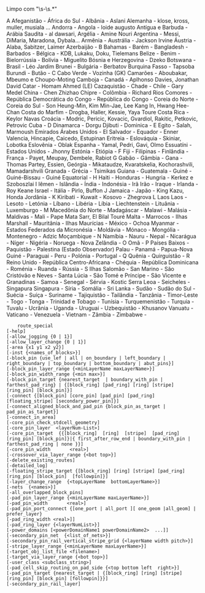  Limpo com "\s-\s.*"
 
 A
 Afeganistão -
 África do Sul -
 Albânia - Aslani
 Alemanha - klose, kross, muller, musiala ...
 Andorra -
 Angola - loide augusto
 Antígua e Barbuda - 
 Arábia Saudita - al dawsari,
 Argélia - Amine Nouri
 Argentina - Messi, DiMaria, Maradona, Dybala...
 Armênia - 
 Austrália - Jackson Irvine
 Áustria - Alaba, Sabitzer, Laimer
 Azerbaijão -
B
 Bahamas -
 Barém - 
 Bangladesh - 
 Barbados -
 Bélgica - KDB, Lukaku, Doku, Tielemans
 Belize -
 Benim -
 Bielorrússia -
 Bolívia - Miguelito
 Bósnia e Herzegovina - Dzeko
 Botswana -
 Brasil - Léo Jardim
 Brunei -
 Bulgária - Berbatov
 Burquina Fasso - Tapsoba
 Burundi -
 Butão -
C
 Cabo Verde - Vozinha (GK)
 Camarões - Aboubakar, Mbeumo e Choupo-Moting
 Camboja -
 Canadá - Aplhonso Davies, Jonathan David
 Catar - Homam Ahmed (LE)
 Cazaquistão -
 Chade -
 Chile - Gary Medel
 China - Chen Zhizhao
 Chipre -
 Colômbia - Richard Rios
 Comores -
 República Democrática do Congo -
 República do Congo -
 Coreia do Norte - 
 Coreia do Sul - Son Heung-Min, Kim Min-Jae, Lee Kang In, Hwang Hee-Chan
 Costa do Marfim - Drogba, Haller, Kessie, Yaya Toure
 Costa Rica - Keylor Navas
 Croácia - Modric, Pericic, Kovacic, Gvardiol, Rakitic, Petkovic, Petrovic
 Cuba -
D
 Dinamarca - Dorgu
 Djibuti -
 Dominica -
E
 Egito - Salah, Marmoush
 Emirados Árabes Unidos - 
 El Salvador -
 Equador - Enner Valencia, Hincapie, Caicedo, Estupinan
 Eritreia -
 Eslováquia - Skiniar, Lobotka
 Eslovênia - Oblak
 Espanha - Yamal, Pedri, Gavi, Olmo
 Essuatíni -
 Estados Unidos - Jhonny
 Estónia -
 Etiópia -
F
 Fiji -
 Filipinas -
 Finlândia -
 França - Payet, Meupay, Dembele, Rabiot
G
 Gabão -
 Gâmbia -
 Gana - Thomas Partey, Essien, 
 Geórgia - Mikataudze, Kvaratskelia, Kochorashvili, Mamadarshvili
 Granada -
 Grécia - Tsimikas
 Guiana -
 Guatemala - 
 Guiné -
 Guiné-Bissau -
 Guiné Equatorial -
H
 Haiti -
 Honduras -
 Hungria - Kerkez e Szoboszlai
I
 Iêmen -
 Islândia -
 Índia -
 Indonésia -
Irã Irão -
 Iraque -
 Irlanda - Roy Keane
 Israel -
 Itália - Pirlo, Buffon
J
 Jamaica -
 Japão - King Kazu, Honda
 Jordânia -
K
 Kiribati -
 Kuwait -
 Kosovo - Zhegrova
L
Laos Laos -
 Lesoto -
 Letónia -
 Líbano -
 Libéria -
 Líbia -
 Liechtenstein -
 Lituânia -
 Luxemburgo -
M
 Macedônia do Norte -
 Madagáscar -
 Malawi -
 Malásia -
 Maldivas -
 Mali - Pape Mata Sarr, El Bilal Touré
 Malta -
 Marrocos -
 Ilhas Marshall -
 Mauritânia -
 Ilhas Maurícias -
 México - Ochoa
 Myanmar -
 Estados Federados da Micronésia -
 Moldávia -
 Mónaco -
 Mongólia -
 Montenegro - Adzic
 Moçambique -
N
 Namíbia -
 Nauru -
 Nepal -
 Nicarágua -
 Níger -
 Nigéria -
 Noruega -
 Nova Zelândia -
O
 Omã -
P
 Países Baixos -
 Paquistão -
Palestina (Estado Observador)
 Palau -
 Panamá -
 Papua-Nova Guiné -
 Paraguai -
 Peru -
 Polónia -
 Portugal -
Q
 Quênia -
 Quirguistão -
R
 Reino Unido -
 República Centro-Africana -
 Chéquia -
 República Dominicana -
 Roménia -
 Ruanda -
 Rússia -
S
 Ilhas Salomão -
 San Marino -
 São Cristóvão e Neves -
 Santa Lúcia -
 São Tomé e Príncipe -
 São Vicente e Granadinas -
 Samoa -
 Senegal -
 Sérvia - Kostic
 Serra Leoa -
 Seicheles -
Singapura Singapura -
 Síria -
 Somália -
 Sri Lanka -
 Sudão -
 Sudão do Sul -
 Suécia -
 Suíça -
 Suriname -
 Tajiquistão -
 Tailândia -
 Tanzânia -
 Timor-Leste -
 Togo -
 Tonga -
 Trinidad e Tobago -
 Tunísia -
 Turquemenistão -
 Turquia -
 Tuvalu -
 Ucrânia -
 Uganda -
 Uruguai - 
 Uzbequistão - Khusanov
 Vanuatu -
 Vaticano -
 Venezuela -
 Vietnam -
 Zâmbia -
 Zimbabwe -





        route_special  
    [-help] 
    [-allow_jogging {0 | 1}] 
    [-allow_layer_change {0 | 1}] 
    [-area {x1 y1 x2 y2}] 
    [-inst {<names_of_blocks>}]
    [-block_pin {use_lef | all | on_boundary | left_boundary |       right_boundary | top_boundary | bottom_boundary | abut_pins}] 
    [-block_pin_layer_range {<minLayerName maxLayerName>}] 
    [-block_pin_width_range {<min max>}] 
    [-block_pin_target {nearest_target  | boundary_with_pin | farthest_pad_ring} | {[block_ring] [pad_ring] [ring] [stripe] [ring_pin] [block_pin]}] 
    [-connect {[block_pin] [core_pin] [pad_pin] [pad_ring] [floating_stripe] [secondary_power_pin]}] 
    [-connect_aligned_block_and_pad_pin {block_pin_as_target | pad_pin_as_target}] 
    [-connect_in_area] 
    [-core_pin_check_stdcell_geometry]  
    [-core_pin_layer  <layerNum-List>]  
    [-core_pin_target  {{[block_ring]  [ring]  [stripe]  [pad_ring]  [ring_pin] [block_pin]}|{ first_after_row_end | boundary_with_pin | farthest_pad_ring | none }}] 
    [-core_pin_width       <real>] 
    [-crossover_via_layer_range {<bot top>}] 
    [-delete_existing_routes] 
    [-detailed_log] 
    [-floating_stripe_target {[block_ring] [ring] [stripe] [pad_ring] [ring_pin] [block_pin]  [followpin]}]  
    [-layer_change_range  {<topLayerName  bottomLayerName>}]  
    [-nets  {<names>}]  
    [-all_overlapped_block_pins] 
    [-pad_pin_layer_range {<minLayerName maxLayerName>}] 
    [-pad_pin_width       <real>] 
    [-pad_pin_port_connect {[one_port | all_port ][ one_geom |all_geom] | prefer_layer} 
    [-pad_ring_width <real>]]
    [-pad_ring_layer {<layerNumList>}] 
    [-power_domains [<powerDomainName1 powerDomainName2>  ...]]   
    [-secondary_pin_net  {<list_of_nets>}] 
    [-secondary_pin_rail_vertical_stripe_grid {<layerName width pitch>}] 
    [-stripe_layer_range {<minLayerName maxLayerName>}]
    [-target_obj_list_file <filename>] 
    [-target_via_layer_range {<bot top>}] 
    [-user_class <subclass_string>] 
    [-pad_cell_skip_routing_on_pad_side {<top bottom left  right>}]  
    [-pad_pin_target {nearest_target | {[block_ring] [ring] [stripe] [ring_pin] [block_pin] [followpin]}}] 
    [-secondary_pin_rail_layer]